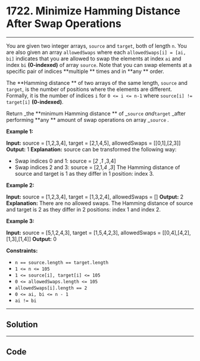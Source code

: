 # 1722. Minimize Hamming Distance After Swap Operations

---

You are given two integer arrays, `source` and `target`, both of length `n`. You are also given an array `allowedSwaps` where each `allowedSwaps[i] = [ai, bi]` indicates that you are allowed to swap the elements at index `ai` and index `bi` **(0-indexed)** of array `source`. Note that you can swap elements at a specific pair of indices **multiple ** times and in **any ** order.

The **Hamming distance ** of two arrays of the same length, `source` and `target`, is the number of positions where the elements are different. Formally, it is the number of indices `i` for `0 <= i <= n-1` where `source[i] != target[i]` **(0-indexed)**.

Return _the **minimum Hamming distance ** of _`source` _and_`target` _after performing **any ** amount of swap operations on array _`source` _._

 

**Example 1:**


**Input:** source = [1,2,3,4], target = [2,1,4,5], allowedSwaps = [[0,1],[2,3]]
**Output:** 1
**Explanation:** source can be transformed the following way:
- Swap indices 0 and 1: source = [_2_ ,_1_ ,3,4]
- Swap indices 2 and 3: source = [2,1,_4_ ,_3_]
The Hamming distance of source and target is 1 as they differ in 1 position: index 3.


**Example 2:**


**Input:** source = [1,2,3,4], target = [1,3,2,4], allowedSwaps = []
**Output:** 2
**Explanation:** There are no allowed swaps.
The Hamming distance of source and target is 2 as they differ in 2 positions: index 1 and index 2.


**Example 3:**


**Input:** source = [5,1,2,4,3], target = [1,5,4,2,3], allowedSwaps = [[0,4],[4,2],[1,3],[1,4]]
**Output:** 0


 

**Constraints:**

  * `n == source.length == target.length`
  * `1 <= n <= 105`
  * `1 <= source[i], target[i] <= 105`
  * `0 <= allowedSwaps.length <= 105`
  * `allowedSwaps[i].length == 2`
  * `0 <= ai, bi <= n - 1`
  * `ai != bi`

---

## Solution



---

## Code
```python


```